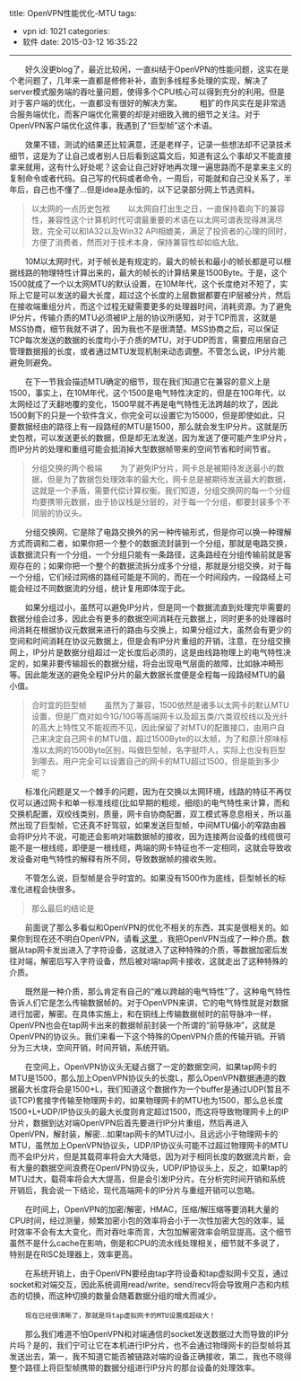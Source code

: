 title: OpenVPN性能优化-MTU
tags:
  - vpn
id: 1021
categories:
  - 软件
date: 2015-03-12 16:35:22
---

　　好久没更blog了，最近比较闲，一直纠结于OpenVPN的性能问题，这实在是个老问题了，几年来一直都是修修补补，直到多线程多处理的实现，解决了server模式服务端的吞吐量问题，使得多个CPU核心可以得到充分的利用。但是对于客户端的优化，一直都没有很好的解决方案。
　　粗犷的作风实在是非常适合服务端优化，而客户端优化需要的却是对细致入微的细节之关注。对于OpenVPN客户端优化这件事，我遇到了“巨型帧”这个术语。

<!--more -->
　　效果不错，测试的结果还比较满意，还是老样子，记录一些想法却不记录技术细节，这是为了让自己或者别人日后看到这篇文后，知道有这么个事却又不能直接拿来就用，这有什么好处呢？这会让自己好好地再次理一遍思路而不是拿来主义的复制命令或者代码。自己写的代码或者命令，一周后，可能就和自己没关系了，半年后，自己也不懂了...但是idea是永恒的，以下记录部分网上节选资料。
> 以太网的一点历史包袱
　　以太网自打出生之日，一直保持着向下的兼容性，兼容性这个计算机时代可谓最重要的术语在以太网可谓表现得淋漓尽致，完全可以和IA32以及Win32 API相媲美，满足了投资者的心理的同时，方便了消费者，然而对于技术本身，保持兼容性却如临大敌。

　　10M以太网时代，对于帧长是有规定的，最大的帧长和最小的帧长都是可以根据线路的物理特性计算出来的，最大的帧长的计算结果是1500Byte。于是，这个1500就成了一个以太网MTU的默认设置，在10M年代，这个长度绝对不短了，实际上它是可以发送的最大长度，超过这个长度的上层数据都要在IP层被分片，然后在接收端重组分片，而这个过程无疑需要更多的处理器时间，消耗资源。为了避免IP分片，传输介质的MTU必须被IP上层的协议所感知，对于TCP而言，这就是MSS协商，细节我就不讲了，因为我也不是很清楚。MSS协商之后，可以保证TCP每次发送的数据的长度均小于介质的MTU，对于UDP而言，需要应用层自己管理数据报的长度，或者通过MTU发现机制来动态调整。不管怎么说，IP分片能避免则避免。

　　在下一节我会描述MTU确定的细节，现在我们知道它在兼容的意义上是1500，事实上，在10M年代，这个1500是电气特性决定的，但是在10G年代，以太网经过了天翻地覆的变化，1500早就不再是电气特性无法跨越的坎了，因此1500剩下的只是一个软件含义，你完全可以设置它为15000，但是即使如此，只要数据经由的路径上有一段路经的MTU是1500，那么就会发生IP分片。这就是历史包袱，可以发送更长的数据，但是却无法发送，因为发送了便可能产生IP分片，而IP分片的处理和重组可能会抵消掉大型数据帧带来的空间节省和时间节省。
> 分组交换的两个极端
　　为了避免IP分片，网卡总是被期待发送最小的数据，但是为了数据包处理效率的最大化，网卡总是被期待发送最大的数据，这就是一个矛盾，需要代偿计算权衡。我们知道，分组交换网的每一个分组均要携带元数据，由于协议栈是分层的，对于每一个分组，都要封装多个不同层的协议头。

　　分组交换网，它是除了电路交换外的另一种传输形式，但是你可以换一种理解方式而调和二者，如果你把一个整个的数据流封装到一个分组，那就是电路交换，该数据流只有一个分组，一个分组只能有一条路径，这条路经在分组传输前就是客观存在的；如果你把一个整个的数据流拆分成多个分组，那就是分组交换，对于每一个分组，它们经过网络的路经可能是不同的，而在一个时间段内，一段路经上可能会经过不同数据流的分组，统计复用即体现于此。

　　如果分组过小，虽然可以避免IP分片，但是同一个数据流直到处理完毕需要的数据分组会过多，因此会有更多的数据空间消耗在元数据上，同时更多的处理器时间消耗在根据协议元数据来进行的路由与交换上，如果分组过大，虽然会有更少的空间和时间消耗在协议元数据上，但是会有IP分片重组的开销，注意，在分组交换网上，IP分片是数据分组超过一定长度后必须的，这是由线路物理上的电气特性决定的，如果非要传输超长的数据分组，将会出现电气层面的故障，比如脉冲畸形等。因此能发送的避免全程IP分片的最大数据长度便是全程每一段路经MTU的最小值。
> 合时宜的巨型帧
　　虽然为了兼容，1500依然是诸多以太网卡的默认MTU设置，但是厂商对如今1G/10G等高端网卡以及超五类/六类双绞线以及光纤的高大上特性又不能视而不见，因此保留了对MTU的配置接口，由用户自己来决定自己网卡的MTU值，超过1500Byte的以太帧，为了和原汁原味标准以太网的1500Byte区别，叫做巨型帧，名字挺吓人，实际上也没有巨型到哪去。用户完全可以设置自己的网卡的MTU超过1500，但是能到多少呢？

　　标准化问题是又一个棘手的问题，因为在交换以太网环境，线路的特征不再仅仅可以通过网卡和单一标准线缆(比如早期的粗缆，细缆)的电气特性来计算，而和交换机配置，双绞线类别，质量，网卡自协商配置，双工模式等息息相关，所以虽然出现了巨型帧，它还真不好驾驭，如果发送巨型帧，中间MTU偏小的窄路由器会将IP分片不说，可能还会影响对端数据帧的接收，因为连接两台设备的线缆很可能不是一根线缆，即便是一根线缆，两端的网卡特征也不一定相同，这就会导致收发设备对电气特性的解释有所不同，导致数据帧的接收失败。

　　不管怎么说，巨型帧是合乎时宜的。如果没有1500作为底线，巨型帧长的标准化进程会快很多。
> 那么最后的结论是

　　前面说了那么多看似和OpenVPN的优化不相关的东西，其实是很相关的。如果你到现在还不明白OpenVPN，请看[ 这里 ](http://www.cnblogs.com/sunzhouyi/archive/2010/08/11/1797088.html "ｏｐｅｎｖｐｎ")，我把OpenVPN当成了一种介质。数据从tap网卡发出进入了字符设备，这就进入了这种特殊的介质，等数据加密后发往对端，解密后写入字符设备，然后被对端tap网卡接收，这就走出了这种特殊的介质。

　　既然是一种介质，那么肯定有自己的“难以跨越的电气特性”了。这种电气特性告诉人们它是怎么传输数据帧的。对于OpenVPN来讲，它的电气特性就是对数据进行加密，解密。在具体实施上，和在铜线上传输数据帧时的前导脉冲一样，OpenVPN也会在tap网卡出来的数据帧前封装一个所谓的“前导脉冲”，这就是OpenVPN的协议头。我们来看一下这个特殊的OpenVPN介质的传输开销。开销分为三大块，空间开销，时间开销，系统开销。

　　在空间上，OpenVPN协议头无疑占据了一定的数据空间，如果tap网卡的MTU是1500，那么加上OpenVPN协议头的长度L，那么OpenVPN数据通道的数据最大长度将会是1500+L，我们知道这个数据作为一个buffer是通过UDP(暂且不谈TCP)套接字传输至物理网卡的，如果物理网卡的MTU也为1500，那么总长度1500+L+UDP/IP协议头的最大长度则肯定超过1500，而这将导致物理网卡上的IP分片，数据到达对端OpenVPN后首先要进行IP分片重组，然后再进入OpenVPN，解封装，解密...如果tap网卡的MTU过小，且远远小于物理网卡的MTU，虽然加上OpenVPN协议头，UDP/IP协议头可能不过超过物理网卡的MTU而不会IP分片，但是其载荷率将会大大降低，因为对于相同长度的数据流片断，会有大量的数据空间浪费在OpenVPN协议头，UDP/IP协议头上，反之，如果tap的MTU过大，载荷率将会大大提高，但是会引发IP分片。在分析完时间开销和系统开销后，我会说一下结论，现代高端网卡的IP分片与重组开销可以忽略。

　　在时间上，OpenVPN的加密/解密，HMAC，压缩/解压缩等要消耗大量的CPU时间，经过测量，频繁加密小包的效率将会小于一次性加密大包的效率，延时效率不会有太大变化，而对吞吐率而言，大包加解密效率会明显提高。这个细节虽然不是什么cache在影响，倒是和CPU的流水线处理相关，细节就不多说了，特别是在RISC处理器上，效率更高。

　　在系统开销上，由于OpenVPN要经由tap字符设备和tap虚拟网卡交互，通过socket和对端交互，因此系统调用read/write，send/recv将会导致用户态和内核态的切换，而这种切换的数量会随着数据分组的增大而减少。

　　`现在已经很清晰了，那就是将tap虚拟网卡的MTU设置成超级大！`

　　那么我们难道不怕OpenVPN和对端通信的socket发送数据过大而导致的IP分片吗？是的，我们宁可让它在本机进行IP分片，也不会通过物理网卡的巨型帧将其发送出去，第一，我不知道它能否被链路对端的设备正确接收，第二，我也不晓得整个路径上将巨型帧携带的数据分组进行IP分片的那台设备的处理效率。